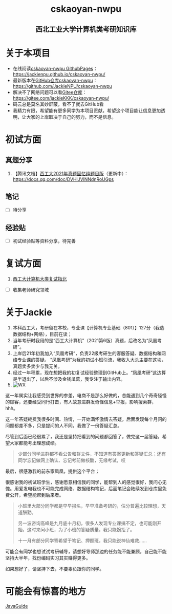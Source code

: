 <h1 align="center">cskaoyan-nwpu</h1>

<h2 align="center">西北工业大学计算机类考研知识库</h2>

# 关于本项目

- 在线阅读[cskaoyan-nwpu GithubPages](https://jackienpu.github.io/cskaoyan-nwpu/)：https://jackienpu.github.io/cskaoyan-nwpu/
- 最新版本在[GitHub仓库cskaoyan-nwpu](https://github.com/JackieNPU/cskaoyan-nwpu)：https://github.com/JackieNPU/cskaoyan-nwpu
- 解决不了网络问题可以看[Gitee仓库](https://gitee.com/jackieKKK/cskaoyan-nwpu/)：https://gitee.com/jackieKKK/cskaoyan-nwpu/
- 码云总是莫名其妙屏蔽，看不了就去GitHub看
- 我精力有限，希望能有更多同学为本项目贡献，希望这个项目能让信息更加透明，让大家的上岸取决于自己的努力，而不是信息。

# 初试方面

## 真题分享

1. 【腾讯文档】[西工大2021年真题回忆纯题目版](https://docs.qq.com/doc/DVHlJVlNNdnRoUGps)（更新中）：https://docs.qq.com/doc/DVHlJVlNNdnRoUGps

## 笔记

- [ ] 待分享

## 经验贴

- [ ] 初试经验贴等资料分享，待完善

# 复试方面

1. [西工大计算机大类复试指北](/西工大计算机大类复试指北.md)

- [ ] 收集老师研究领域



# 关于Jackie

1. 本科西工大，考研留在本校，专业课【计算机专业基础（801）】127分（我选数据结构+网络），目前在读；
2. 当年考研时我用的是“西工大计算机”（2021第6版）真题，后改名为“凤凰考研”。
3. 上岸后21年初我加入“凤凰考研”，负责22级考研生的客服答疑、数据结构和网络专业课的答疑。
   “凤凰考研”为我的初试小班引流，我收入大头主要在这块，真题卖多卖少与我无关。
4. 经过一年积累，现在想把我的初复试经验整理到GitHub上。“凤凰考研”这边算是半退出了，以后不涉及金钱瓜葛，我专注于输出内容。
4. ![WX](https://picbed-public-blog.oss-cn-guangzhou.aliyuncs.com/img/202201011546529.png?x-oss-process=style/JackieNPU)

这一年属实让我感受到世界的参差，电商不是那么好做的，总能遇到几个奇奇怪怪的顾客，还要经受同行打击，有人故意进群发奇怪信息+举报，影响搜索群，hhh。

这一年答疑耗费我很多时间、热情，一开始满怀激情去答疑，后面发现每个月问的问题都差不多，只是提问的人不同，我做了一份答疑汇总。

尽管到后面已经很累了，我还是坚持把看到的问题都回答了，做完这一届答疑，希望大家都能考出理想成绩。

> 少部分同学进群都不看公告和群文件，不知道有答案更新和答疑汇总；还有同学忘记做网上确认、忘记考前做核酸，无缘考试，哎

最后，很感激我的前东家凤凰，提供这个平台；

很感谢我的初试班学生，感谢愿意相信我的同学，能帮到人的感觉很好，我问心无愧。用爱发电我也不可能完成网络、数据结构笔记，后面笔记会陆续发到仓库里免费公开，希望能帮到后来者。

> 小班里大部分同学都是早早报名，早早准备考研的，估分普遍比较理想，天道酬勤。
>
> 另一波咨询高峰是九月底十月初，很多人发现专业课搞不定，也可能刚开始，这时来问小班，为了小班的答疑质量，我只能婉拒了。
>
> 十一月有部分同学寄希望于笔记、押题班，我只能说神仙难救……

可能会有同学也想试试考研辅导，请想好导师那边的任务能不能兼顾，自己能不能坚持大半年，找份编码实习其实赚得更多。

如果想好了，请坚持下去，不要辜负跟你的同学。

# 可能会有惊喜的地方

[JavaGuide](https://javaguide.cn/)
